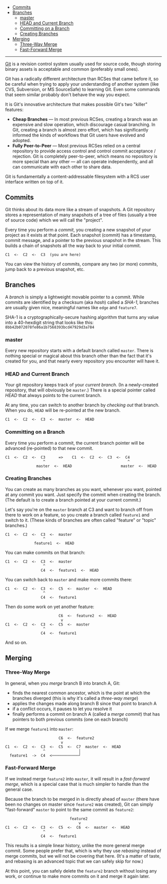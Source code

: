 * [Commits](#commits)
* [Branches](#branches)
    * [master](#master)
    * [HEAD and Current Branch](#head-and-current-branch)
    * [Committing on a Branch](#committing-on-a-branch)
    * [Creating Branches](#creating-branches)
* [Merging](#merging)
    * [Three-Way Merge](#three-way-merge)
    * [Fast-Forward Merge](#fast-forward-merge)

---

[Git](https://git-scm.com/) is a revision control system usually used for source code, though storing binary assets is acceptable and common (preferably small ones).

Git has a radically different architecture than RCSes that came before it, so be careful when trying to apply your understanding of another system (like CVS, Subversion, or MS SourceSafe) to learning Git.
Even some commands that seem similar probably don't behave the way you expect.

It is Git's innovative architecture that makes possible Git's two "killer" features:

* **Cheap Branches** — In most previous RCSes, creating a branch was an expensive and slow operation, which discourage casual branching.  In Git, creating a branch is almost zero effort, which has significantly informed the kinds of workflows that Git users have evolved and adopted.
* **Fully Peer-to-Peer** — Most previous RCSes relied on a central repository to provide access control and control commit acceptance / rejection.  Git is completely peer-to-peer, which means no repository is more special than any other — all can operate independently, and all can communicate with each other to share data.

Git is fundamentally a content-addressable filesystem with a RCS user interface written on top of it.

## Commits

Git thinks about its data more like a stream of snapshots.
A Git repository stores a representation of many snapshots of a tree of files (usually a tree of source code) which we will call the "project".

Every time you perform a _commit_, you creating a new snapshot of your project as it exists at that point.
Each snapshot (commit) has a timestamp, commit message, and a pointer to the previous snapshot in the stream.
This builds a chain of snapshots all the way back to your initial commit.

    C1  <-  C2  <-  C3  (you are here)

You can view the history of commits, compare any two (or more) commits, jump back to a previous snapshot, etc.

## Branches

A _branch_ is simply a lightweight movable pointer to a commit.
While commits are identified by a checksum (aka _hash_) called a _SHA-1_, branches are usually given nice, meaningful names like `edge` and `feature7`.

SHA-1 is a cryptographically-secure hashing algorithm that turns any value into a 40-hexdigit string that looks like this: `8bb42b072078fe86a1b7568393bcd47929d3a784`

### master

Every new repository starts with a default branch called `master`.
There is nothing special or magical about this branch other than the fact that it's created for you, and that nearly every repository you encounter will have it.

### HEAD and Current Branch

Your git repository keeps track of your _current branch_.
(In a newly-created repository, that will obviously be `master`.)
There is a special pointer called _HEAD_ that always points to the current branch.

At any time, you can switch to another branch by _checking out_ that branch.
When you do, `HEAD` will be re-pointed at the new branch.

    C1  <-  C2  <-  C3  <-  master  <-  HEAD

### Committing on a Branch

Every time you perform a commit, the current branch pointer will be advanced (re-pointed) to that new commit.

    C1  <-  C2  <-  C3      =>    C1  <-  C2  <-  C3  <-  C4
                     ^                                     ^
                  master  <-  HEAD                      master  <-  HEAD

### Creating Branches

You can create as many branches as you want, whenever you want, pointed at any commit you want.
Just specify the commit when creating the branch.
(The default is to create a branch pointed at your current commit.)

Let's say you're on the `master` branch at C3 and want to branch off from there to work on a feature, so you create a branch called `feature1` and switch to it.
(These kinds of branches are often called "feature" or "topic" branches.)

    C1  <-  C2  <-  C3  <-  master
                     ^
                 feature1  <-  HEAD

You can make commits on that branch:

    C1  <-  C2  <-  C3  <-  master
                     ^
                    C4  <-  feature1  <-  HEAD

You can switch back to `master` and make more commits there:

    C1  <-  C2  <-  C3  <-  C5  <-  master  <-  HEAD
                     ^
                    C4  <-  feature1

Then do some work on yet another feature:

                            C6  <-  feature2  <-  HEAD
                             v
    C1  <-  C2  <-  C3  <-  C5  <-  master
                     ^
                    C4  <-  feature1

And so on.

## Merging

### Three-Way Merge

In general, when you _merge_ branch B into branch A, Git:

* finds the nearest common ancestor, which is the point at which the branches diverged (this is why it's called a _three-way merge_)
* applies the changes made along branch B since that point to branch A
* if a conflict occurs, it pauses to let you resolve it
* finally performs a commit on branch A (called a _merge commit_) that has pointers to both previous commits (one on each branch)

If we merge `feature1` into `master`:

                            C6  <-  feature2
                             v
    C1  <-  C2  <-  C3  <-  C5  <-  C7  master  <-  HEAD
                     ^               │
      feature1  ->  C4  <────────────┘

### Fast-Forward Merge

If we instead merge `feature2` into `master`, it will result in a _fast-forward merge_, which is a special case that is much simpler to handle than the general case.

Because the branch to be merged in is directly ahead of `master` (there have been no changes on master since `feature2` was created), Git can simply "fast-forward" `master` to point to the same commit as `feature2`:

                                 feature2
                                     v
    C1  <-  C2  <-  C3  <-  C5  <-  C6  <-  master  <-  HEAD
                     ^
                    C4  <-  feature1

This results is a simple linear history, unlike the more general merge commit.
Some people prefer that, which is why they use _rebasing_ instead of merge commits, but we will not be covering that here.
(It's a matter of taste, and rebasing is an advanced topic that we can safely skip for now.)

At this point, you can safely delete the `feature2` branch without losing any work, or continue to make more commits on it and merge it again later.

